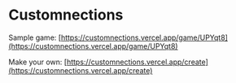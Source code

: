 # Customnections
Sample game: [https://customnections.vercel.app/game/UPYqt8](https://customnections.vercel.app/game/UPYqt8)

Make your own: [https://customnections.vercel.app/create](https://customnections.vercel.app/create)
